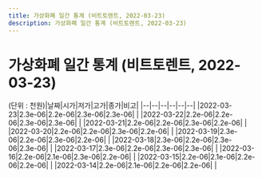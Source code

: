 ```yaml
---
title: 가상화폐 일간 통계 (비트토렌트, 2022-03-23)
description: 가상화폐 일간 통계 (비트토렌트, 2022-03-23)
---
```


가상화폐 일간 통계 (비트토렌트, 2022-03-23)
===

(단위 : 천원)|날짜|시가|저가|고가|종가|비고|
|--|--|--|--|--|--|
|2022-03-23|2.3e-06|2.2e-06|2.3e-06|2.3e-06|    |
|2022-03-22|2.2e-06|2.2e-06|2.3e-06|2.3e-06|    |
|2022-03-21|2.2e-06|2.2e-06|2.3e-06|2.2e-06|    |
|2022-03-20|2.2e-06|2.2e-06|2.3e-06|2.2e-06|    |
|2022-03-19|2.3e-06|2.2e-06|2.3e-06|2.2e-06|    |
|2022-03-18|2.3e-06|2.2e-06|2.3e-06|2.3e-06|    |
|2022-03-17|2.3e-06|2.2e-06|2.3e-06|2.3e-06|    |
|2022-03-16|2.2e-06|2.1e-06|2.3e-06|2.2e-06|    |
|2022-03-15|2.2e-06|2.1e-06|2.2e-06|2.2e-06|    |
|2022-03-14|2.2e-06|2.1e-06|2.2e-06|2.2e-06|    |
